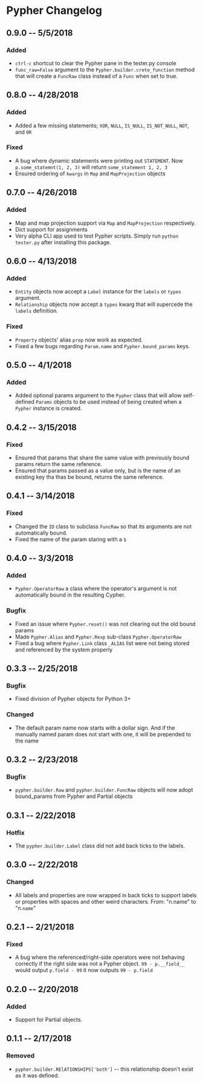 # Pypher Changelog


## 0.9.0 -- 5/5/2018

### Added

* `ctrl-c` shortcut to clear the Pypher pane in the tester.py console
* `func_raw=False` argument to the `Pypher.builder.crete_function` method that will create a `FuncRaw` class instead of a `Func` when set to true.

## 0.8.0 -- 4/28/2018

### Added

* Added a few missing statements; `XOR`, `NULL`, `IS_NULL`, `IS_NOT_NULL`, `NOT`, and `OR`

### Fixed

* A bug where dynamic statements were printing out `STATEMENT`. Now `p.some_statemnt(1, 2, 3)` will return `some_statement 1, 2, 3`
* Ensured ordering of `kwargs` in `Map` and `MapProjection` objects


## 0.7.0 -- 4/26/2018

### Added

* Map and map projection support via `Map` and `MapProjection` respectively.
* Dict support for assignments
* Very alpha CLI app used to test Pypher scripts. Simply run `python tester.py` after installing this package.


## 0.6.0 -- 4/13/2018

### Added

* `Entity` objects now accept a `Label` instance for the `labels` or `types` argument.
* `Relationship` objects now accept a `types` kwarg that will supercede the `labels` definition.

### Fixed

* `Property` objects' alias `prop` now work as expected.
* Fixed a few bugs regarding `Param.name` and `Pypher.bound_params` keys.

## 0.5.0 -- 4/1/2018

### Added

* Added optional params argument to the `Pypher` class that will allow self-defined `Params` objects to be used instead of being created when a `Pypher` instance is created.


## 0.4.2 -- 3/15/2018

### Fixed

* Ensured that params that share the same value with previously bound params return the same reference.
* Ensured that params passed as a value only, but is the name of an existing key tha thas be bound, returns the same reference.


## 0.4.1 -- 3/14/2018

### Fixed

* Changed the `ID` class to subclass `FuncRaw` so that its arguments are not automatically bound.
* Fixed the name of the param staring with a `$`

## 0.4.0 -- 3/3/2018

### Added

* `Pypher.OperatorRaw` a class where the operator's argument is not automatically bound in the resulting Cypher.

### Bugfix

* Fixed an issue where `Pypher.reset()` was not clearing out the old bound params
* Made `Pypher.Alias` and `Pypher.Rexp` sub-class `Pypher.OperatorRaw`
* Fixed a bug where `Pypher.Link` class `_ALIAS` list were not being stored and referenced by the system properly

## 0.3.3 -- 2/25/2018

### Bugfix

* Fixed division of Pypher objects for Python 3+

### Changed

* The default param name now starts with a dollar sign. And if the manually named param does not start with one, it will be prepended to the name

## 0.3.2 -- 2/23/2018

### Bugfix

* `pypher.builder.Raw` and `pypher.builder.FuncRaw` objects will now adopt bound_params from Pypher and Partial objects

## 0.3.1 -- 2/22/2018

### Hotfix

* The `pypher.builder.Label` class did not add back ticks to the labels.

## 0.3.0 -- 2/22/2018

### Changed

* All labels and properties are now wrapped in back ticks to support labels or properties with spaces and other weird characters. From: "n.name" to "n.`name`"

## 0.2.1 -- 2/21/2018

### Fixed

* A bug where the referenced/right-side operators were not behaving correctly if the right side was not a Pypher object. `99 - p.__field__` would output `p.field - 99` it now outputs `99 - p.field`

## 0.2.0 -- 2/20/2018

### Added

* Support for Partial objects.

## 0.1.1 -- 2/17/2018

### Removed

* `pypher.builder.RElATIONSHIPS['both']` -- this relationship doesn't exist as it was defined.
